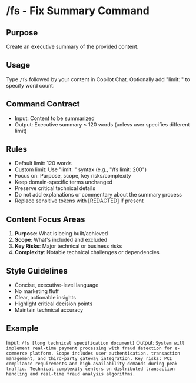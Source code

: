 # /fs - Fix Summary Command

## Purpose
Create an executive summary of the provided content.

## Usage
Type `/fs` followed by your content in Copilot Chat. Optionally add "limit: <N>" to specify word count.

## Command Contract
- Input: Content to be summarized
- Output: Executive summary ≤ 120 words (unless user specifies different limit)

## Rules
- Default limit: 120 words
- Custom limit: Use "limit: <N>" syntax (e.g., "/fs limit: 200")
- Focus on: Purpose, scope, key risks/complexity
- Keep domain-specific terms unchanged
- Preserve critical technical details
- Do not add explanations or commentary about the summary process
- Replace sensitive tokens with [REDACTED] if present

## Content Focus Areas
1. **Purpose**: What is being built/achieved
2. **Scope**: What's included and excluded
3. **Key Risks**: Major technical or business risks
4. **Complexity**: Notable technical challenges or dependencies

## Style Guidelines
- Concise, executive-level language
- No marketing fluff
- Clear, actionable insights
- Highlight critical decision points
- Maintain technical accuracy

## Example
Input: `/fs [long technical specification document]`
Output: `System will implement real-time payment processing with fraud detection for e-commerce platform. Scope includes user authentication, transaction management, and third-party gateway integration. Key risks: PCI compliance requirements and high-availability demands during peak traffic. Technical complexity centers on distributed transaction handling and real-time fraud analysis algorithms.`